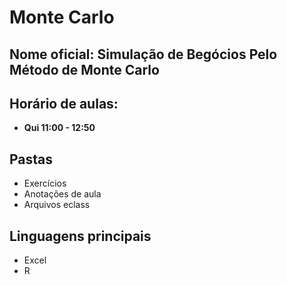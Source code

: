 # Monte Carlo

## Nome oficial: Simulação de Begócios Pelo Método de Monte Carlo
## Horário de aulas:
* **Qui 11:00 - 12:50**

## Pastas
* Exercícios
* Anotações de aula
* Arquivos eclass

## Linguagens principais
* Excel
* R